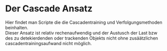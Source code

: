 # Der Cascade Ansatz
Hier findet man Scripte die die Cascadentraining und Verfolgungsmethoden beinhalten.  
Dieser Ansatz ist relativ rechenaufwendig und der Austusch der Last bzw des zu detekierdenden oder trackenden Objekts nicht ohne zusäätzlichen cascadentrainingsaufwand nicht möglich.
